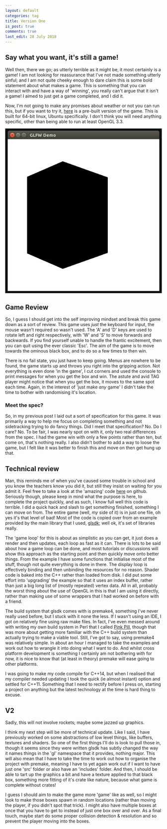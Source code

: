 ```yaml
---
layout: default
categories: tag
title: Version One
is_post: true
comments: true
last_edit: 28 July 2018
---
```


## Say what you want, it's still a game!

Well then, there we go; as utterly terrible as it might be, it most certainly is a game! 
I am not looking for reassurance that I've not made something utterly sinful; and I am not quite cheeky enough to dare claim this is some bold statement about what makes a game. 
This is something that you can interact with and have a way of 'winning', you really can't argue that it isn't a game!
I aimed to just get a game completed, and I did it.

Now, I'm not going to make any promises about weather or not you can run this, but if you want to try it, [here](/downloads/tag/TAGDV1) is a pre-built version of the game. 
This is built for 64-bit linux, Ubuntu specifically. 
I don't think you will need anything specific, other than being able to run at least OpenGL 3.3.

![Sample of V1](/images/tag/v1/sample.png)

## Game Review

So, I guess I should get into the self improving mindset and break this game down as a sort of review. 
This game uses *just* the keyboard for input, the mouse wasn't required so wasn't used. 
The 'A' and 'D' keys are used to rotate left and right respectively, with 'W' and 'S' to move forwards and backwards. 
If you find yourself unable to handle the frantic excitement, then you can quit using the ever classic 'Esc'.
The aim of the game is to move towards the ominous black box, and to do so a few times to then win. 

There is no fail state, you just have to keep going. 
Menus are nowhere to be found, the game starts up and throws you right into the gripping action. 
Not everything is even done 'in the game', I cut corners and used the console to print messages for when you get the box and win. 
The astute and avid TAG player might notice that when you get the box, it moves to the same spot each time. 
Again, in the interest of 'just make *any* game' I didn't take the time to bother with randomising it's location.

### Meet the spec?

So, in my previous post I laid out a sort of specification for this game. 
It was primarily a way to help me focus on completing something and not sidetracking trying to do fancy things.
Did I meet that specification? 
No.
Do I care?
No. 
To be fair, I was nearly spot on with it, only two real differences from the spec.
I had the game win with only a few points rather than ten, but come on, that's nothing really.
I also didn't bother to add a way to loose the game, but I felt like it was better to finish this and move on then get hung up that.

## Technical review

Man, this reminds me of when you've caused some trouble in school and you know the teachers know you did it, but still they insist on waiting for you admit it.
Feel free to take a look at the 'amazing' code [here](https://github.com/thecoshman/tag/tree/v1) on github. 
Seriously though, please keep in mind what the purpose is here, to complete the project quickly, and as such, I know full well this code is terrible. 
I did a quick hack and slash to get something finished, something I can move on from.
The entire game (well, *my* side of it) is in just one file, oh yes it's that level of bad! 
Most of the code is copied over from an example provided by the main library that I used, [glsdk](http://glsdk.sourceforge.net/docs/html/index.html); 
well ok, it's set of libraries really. 

The 'game loop' for this is about as simplistic as you can get, it just does a render and then updates, each loop as fast as it can. 
There is lots to be said about how a game loop can be done, and most tutorials or discussions will show this approach as the starting point and then quickly move onto better things. 
From the example I have some functions that initialise most of the stuff, though not quite everything is done in there.
The display loop is effectively binding and then unbinding the resources for no reason.
Shader code is baked into the C++ rather than loaded from disk. 
I did put some effort into 'upgrading' the example so that it uses an index buffer, rather than just a big long list of (mostly repeated) vertex data.
All in all, probably the worst thing about the use of OpenGL in this is that I am using it directly, rather than making use of some wrappers that I had worked on before with a friend. 

The build system that glsdk comes with is premake4, something I've never really used before, but I stuck with it none the less. 
If I wasn't using an IDE, I got on relatively fine using raw make files. 
In fact, I've even messed around with writing my own build system in Perl that I called [Pink Pill](https://github.com/thecoshman/pinkpill), though that was more about getting more familiar with the C++ build system than actually trying to make a viable tool.
Still, I've got to say, using premake4 was relatively simple. 
In about an hour I managed to take the examples and work out how to wrangle it into doing what I want to do. 
And whilst cross platform development is something I certainly am not bothering with for now, it is nice to know that (at least in theory) premake will ease going to other platforms. 

I was going to make my code compile for C++14, but when I realised that my compiler needed updating I took the quick (ie almost instant) option and settled for C++11. 
Something that I need to rectify before I press on, starting a project on anything but the latest technology at the time is hard thing to excuse.

## V2

Sadly, this will not involve rockets; maybe some jazzed up graphics.

I think my next step will be more of technical update. 
Like I said, I have previously worked on some abstractions of low level things, like buffers, textures and shaders. 
So one of the first things I'll do is look to pull those in, though it seems since they were written glsdk has subtly changed the way it names things in the 'gl' namespace that it provides, nothing major. 
This will also mean that I have to take the time to work out how to organise the project with premake, meaning I have to yet again work out if I want to have just one 'src' folder or also have an 'includes' folder. 
And then, I should be able to tart up the graphics a bit and have a texture applied to that black box, something more fitting of it's crate like nature, because what game is complete without crates!

I guess I should aim to make the game more 'game' like as well, so I might look to make those boxes spawn in random locations (rather than moving the player, if you didn't spot that trick). 
I might also have multiple boxes at once that you have to get to instead of just one box over and over. 
As a final touch, maybe start do some proper collision detection & resolution and so prevent the player moving into the boxes.
